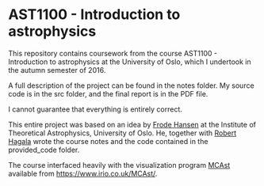 # AST1100 - Introduction to astrophysics

This repository contains coursework from the course  AST1100 - Introduction to astrophysics at the University of Oslo, which I undertook in the autumn semester of 2016.

A full description of the project can be found in the notes folder. My source code is in the src folder, and the final report is in the PDF file.

I cannot guarantee that everything is entirely correct.

This entire project was based on an idea by [Frode Hansen](https://www.mn.uio.no/astro/personer/vit/frodekh/) at the Institute of Theoretical Astrophysics, University of Oslo. He, together with [Robert Hagala](https://www.mn.uio.no/astro/english/people/aca/roberhag/) wrote the course notes and the code contained in the provided_code folder.

The course interfaced heavily with the visualization program [MCAst](https://www.irio.co.uk/MCAst/) available from https://www.irio.co.uk/MCAst/. 
